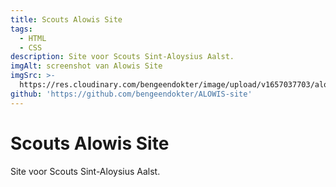 ```yaml
---
title: Scouts Alowis Site
tags:
  - HTML
  - CSS
description: Site voor Scouts Sint-Aloysius Aalst.
imgAlt: screenshot van Alowis Site
imgSrc: >-
  https://res.cloudinary.com/bengeendokter/image/upload/v1657037703/alowissite_fvx5ks.png
github: 'https://github.com/bengeendokter/ALOWIS-site'
---
```


# Scouts Alowis Site

Site voor Scouts Sint-Aloysius Aalst.
